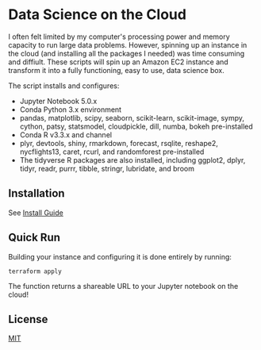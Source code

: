 # Data Science on the Cloud

I often felt limited by my computer's processing power and memory capacity to run large data problems.  However, spinning up an instance in the cloud (and installing all the packages I needed) was time consuming and diffiult. These scripts will spin up an Amazon EC2 instance and transform it into a fully functioning, easy to use, data science box.  

The script installs and configures:

- Jupyter Notebook 5.0.x
- Conda Python 3.x environment
- pandas, matplotlib, scipy, seaborn, scikit-learn, scikit-image, sympy, cython, patsy, statsmodel, cloudpickle, dill, numba, bokeh pre-installed
- Conda R v3.3.x and channel
- plyr, devtools, shiny, rmarkdown, forecast, rsqlite, reshape2, nycflights13, caret, rcurl, and randomforest pre-installed
- The tidyverse R packages are also installed, including ggplot2, dplyr, tidyr, readr, purrr, tibble, stringr, lubridate, and broom

## Installation

See [Install Guide](https://github.com/mikekosk/datascience-cloud/blob/master/INSTALL.md "Install Guide")

## Quick Run

Building your instance and configuring it is done entirely by running:
``` 
terraform apply
```
The function returns a shareable URL to your Jupyter notebook on the cloud!

## License

[MIT](https://github.com/electron/electron/blob/master/LICENSE "MIT")

